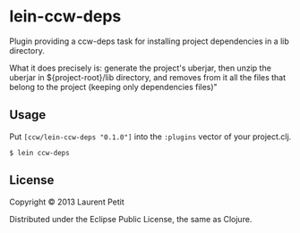 # lein-ccw-deps

Plugin providing a ccw-deps task for installing project dependencies in a lib directory.

What it does precisely is: generate the project's uberjar, then unzip the uberjar in ${project-root}/lib directory, and removes from it all the files that belong to the project (keeping only dependencies files)"

## Usage

Put `[ccw/lein-ccw-deps "0.1.0"]` into the `:plugins` vector of your project.clj.


    $ lein ccw-deps

## License

Copyright © 2013 Laurent Petit

Distributed under the Eclipse Public License, the same as Clojure.
